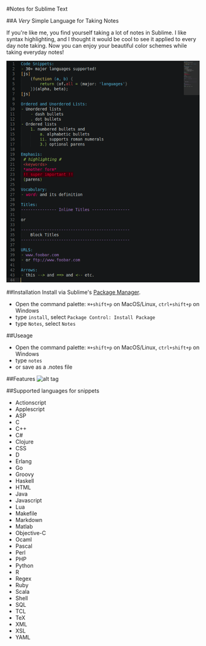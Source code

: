 #Notes for Sublime Text

##A _Very_ Simple Language for Taking Notes

If you're like me, you find yourself taking a lot of notes in Sublime. I like syntax highlighting, and I thought it would be cool to see it applied to every day note taking.
Now you can enjoy your beautiful color schemes while taking everyday notes!

![alt tag](/../docs/img/notes-quicklook.png?raw=true)

##Installation
Install via Sublime's [Package Manager](https://sublime.wbond.net/installation).
- Open the command palette: `⌘+shift+p` on MacOS/Linux, `ctrl+shift+p` on Windows
- type `install`, select `Package Control: Install Package`
- type `Notes`, select `Notes`

##Useage
- Open the command palette: `⌘+shift+p` on MacOS/Linux, `ctrl+shift+p` on Windows
- type `notes`
- or save as a .notes file

##Features
![alt tag](/../master/docs/img/notes-quicklook.png?raw=true)

##Supported languages for snippets
- Actionscript
- Applescript
- ASP
- C
- C++
- C#
- Clojure
- CSS
- D
- Erlang
- Go
- Groovy
- Haskell
- HTML
- Java
- Javascript
- Lua
- Makefile
- Markdown
- Matlab
- Objective-C
- Ocaml
- Pascal
- Perl
- PHP
- Python
- R
- Regex
- Ruby
- Scala
- Shell
- SQL
- TCL
- TeX
- XML
- XSL
- YAML